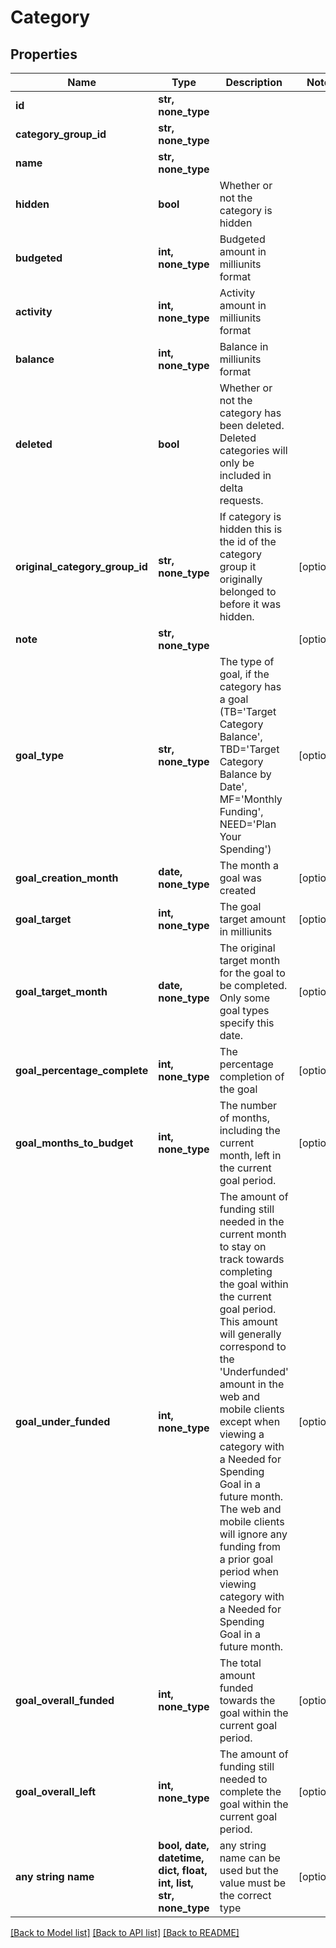 # Category


## Properties
Name | Type | Description | Notes
------------ | ------------- | ------------- | -------------
**id** | **str, none_type** |  | 
**category_group_id** | **str, none_type** |  | 
**name** | **str, none_type** |  | 
**hidden** | **bool** | Whether or not the category is hidden | 
**budgeted** | **int, none_type** | Budgeted amount in milliunits format | 
**activity** | **int, none_type** | Activity amount in milliunits format | 
**balance** | **int, none_type** | Balance in milliunits format | 
**deleted** | **bool** | Whether or not the category has been deleted.  Deleted categories will only be included in delta requests. | 
**original_category_group_id** | **str, none_type** | If category is hidden this is the id of the category group it originally belonged to before it was hidden. | [optional] 
**note** | **str, none_type** |  | [optional] 
**goal_type** | **str, none_type** | The type of goal, if the category has a goal (TB&#x3D;&#39;Target Category Balance&#39;, TBD&#x3D;&#39;Target Category Balance by Date&#39;, MF&#x3D;&#39;Monthly Funding&#39;, NEED&#x3D;&#39;Plan Your Spending&#39;) | [optional] 
**goal_creation_month** | **date, none_type** | The month a goal was created | [optional] 
**goal_target** | **int, none_type** | The goal target amount in milliunits | [optional] 
**goal_target_month** | **date, none_type** | The original target month for the goal to be completed.  Only some goal types specify this date. | [optional] 
**goal_percentage_complete** | **int, none_type** | The percentage completion of the goal | [optional] 
**goal_months_to_budget** | **int, none_type** | The number of months, including the current month, left in the current goal period. | [optional] 
**goal_under_funded** | **int, none_type** | The amount of funding still needed in the current month to stay on track towards completing the goal within the current goal period.  This amount will generally correspond to the &#39;Underfunded&#39; amount in the web and mobile clients except when viewing a category with a Needed for Spending Goal in a future month.  The web and mobile clients will ignore any funding from a prior goal period when viewing category with a Needed for Spending Goal in a future month. | [optional] 
**goal_overall_funded** | **int, none_type** | The total amount funded towards the goal within the current goal period. | [optional] 
**goal_overall_left** | **int, none_type** | The amount of funding still needed to complete the goal within the current goal period. | [optional] 
**any string name** | **bool, date, datetime, dict, float, int, list, str, none_type** | any string name can be used but the value must be the correct type | [optional]

[[Back to Model list]](../README.md#documentation-for-models) [[Back to API list]](../README.md#documentation-for-api-endpoints) [[Back to README]](../README.md)


